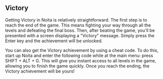 ## Victory

Getting Victory in Noita is relatively straightforward. The first step is to reach the end of the game. This means fighting your way through all the levels and defeating the final boss. Then, after beating the game, you'll be presented with a screen displaying a "Victory" message. Simply press the Enter key and the achievement will be unlocked.

You can also get the Victory achievement by using a cheat code. To do this, start up Noita and enter the following code while at the main menu: press SHIFT + ALT + G. This will give you instant access to all levels in the game, allowing you to finish the game quickly. Once you reach the ending, the Victory achievement will be yours!